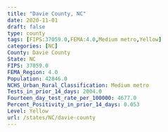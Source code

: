 ```yaml
---
title: "Davie County, NC"
date: 2020-11-01
draft: false
type: county
tags: [FIPS:37059.0,FEMA:4.0,Medium metro,Yellow]
categories: [NC]
County: Davie County
State: NC
FIPS: 37059.0
FEMA_Region: 4.0
Population: 42846.0
NCHS_Urban_Rural_Classification: Medium metro
Tests_in_prior_14_days: 2004.0
Fourteen_day_test_rate_per_100000: 4677.0
Percent_Positivity_in_prior_14_days: 0.053
Level: Yellow
url: /states/NC/davie-county
---
```



